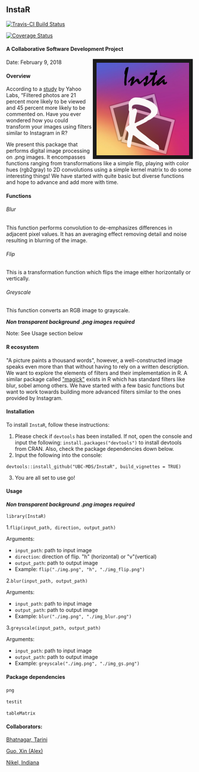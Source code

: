 ## InstaR

[![Travis-CI Build Status](https://travis-ci.org/UBC-MDS/InstaR.svg?branch=master)](https://travis-ci.org/UBC-MDS/InstaR)

[![Coverage Status](https://coveralls.io/repos/github/UBC-MDS/InstaR/badge.svg)](https://coveralls.io/github/UBC-MDS/InstaR)

#### A Collaborative Software Development Project

<img src="img/logo.png" align="right" border = "10" width="250" height="250"/>

Date: February 9, 2018

#### Overview

According to a [study](http://comp.social.gatech.edu/papers/icwsm15.why.bakhshi.pdf) by Yahoo Labs, “Filtered photos are 21 percent more likely to be viewed and 45 percent more likely to be commented on. Have you ever wondered how you could transform your images using filters similar to Instagram in R?

We present this package that performs digital image processing on .png images.  It encompasses functions ranging from transformations like a simple flip, playing with color hues (rgb2gray) to 2D convolutions using a simple kernel matrix to do some interesting things! We have started with quite basic but diverse functions and hope to advance and add more with time.

#### Functions

###### Blur
This function performs convolution to de-emphasizes differences in adjacent pixel values. It has an averaging effect removing detail and noise resulting in blurring of the image.

###### Flip
This is a transformation function which flips the image either horizontally or vertically.

###### Greyscale
This function converts an RGB image to grayscale.

*__Non transparent background .png images required__*

Note: See Usage section below

#### R ecosystem
"A picture paints a thousand words", however, a well-constructed image speaks even more than that without having to rely on a written description. We want to explore the elements of filters and their implementation in R. A similar package called ["magick"](https://cran.r-project.org/web/packages/magick/index.html)  exists in R which has standard filters like blur, sobel among others. We have started with a few basic functions but want to work towards building more advanced filters similar to the ones provided by Instagram.

#### Installation

To install `InstaR`, follow these instructions:

1. Please check if ```devtools``` has been installed. If not, open the console and input the following: `install.packages("devtools")` to install devtools from CRAN. Also, check the package dependencies down below.
2. Input the following into the console: 
```
devtools::install_github("UBC-MDS/InstaR", build_vignettes = TRUE)
```
3. You are all set to use go!

#### Usage

*__Non transparent background .png images required__*

```library(InstaR)```

1.```flip(input_path, direction, output_path)```

Arguments:

* ```input_path```: path to input image
* ```direction```: direction of flip. "h" (horizontal) or "v"(vertical)
* ```output_path```: path to output image
* Example: ```flip("./img.png", "h", "./img_flip.png")```

2.```blur(input_path, output_path)```

Arguments:

* ```input_path```: path to input image
* ```output_path```: path to output image
* Example: ```blur("./img.png", "./img_blur.png")```

3.```greyscale(input_path, output_path)```

Arguments:

* ```input_path```: path to input image
* ```output_path```: path to output image
* Example: ```greyscale("./img.png", "./img_gs.png")```


#### Package dependencies

```png```

```testit```

```tableMatrix```

#### Collaborators:

[Bhatnagar, Tarini](https://github.com/tarinib)

[Guo, Xin (Alex)](https://github.com/alexguoxin)

[Nikel, Indiana](https://github.com/indiana-nikel)
